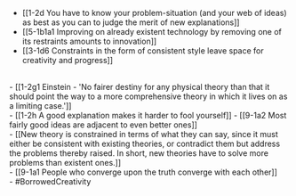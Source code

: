 - [[1-2d You have to know your problem-situation (and your web of ideas) as best as you can to judge the merit of new explanations]]
- [[5-1b1a1 Improving on already existent technology by removing one of its restraints amounts to innovation]]
- [[3-1d6 Constraints in the form of consistent style leave space for creativity and progress]]
<br>
- [[1-2g1 Einstein - 'No fairer destiny for any physical theory than that it should point the way to a more comprehensive theory in which it lives on as a limiting case.']]
<br>
- [[1-2h A good explanation makes it harder to fool yourself]]
  - [[9-1a2 Most fairly good ideas are adjacent to even better ones]]
<br>
- [[New theory is constrained in terms of what they can say, since it must either be consistent with existing theories, or contradict them but address the problems thereby raised. In short, new theories have to solve more problems than existent ones.]]
<br>
- [[9-1a1 People who converge upon the truth converge with each other]]
<br>
- #BorrowedCreativity
